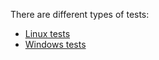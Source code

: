 There are different types of tests: 
 
* [Linux tests](linux-tests.md)  
* [Windows tests](windows-tests.md)



